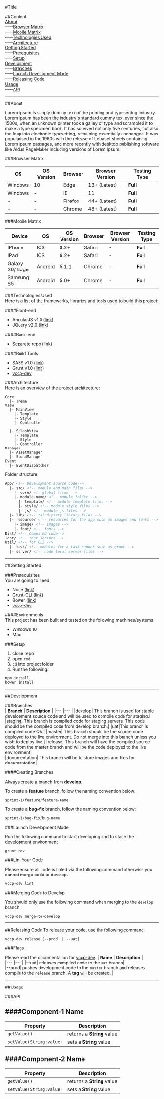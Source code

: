 
#Title  

##Content  
[About](#About)  
----[Browser Matrix](#BrowserMatrix)  
----[Mobile Matrix](#MobileMatrix)  
----[Technologies Used](#TechnologiesUsed)  
----[Architecture](#Architecture)  
[Getting Started](#GettingStarted)  
----[Prerequisites](#Prerequisites)  
----[Setup](#Setup)  
[Development](#Development)    
----[Branches](#Branches)   
----[Launch Development Mode](#LaunchDevelopmentMode)    
----[Releasing Code](#ReleasingCode)   
[Usage](#Usage)   
----[API](#API)  

----------

##<a name="About"></a>About

Lorem Ipsum is simply dummy text of the printing and typesetting industry. Lorem Ipsum has been the industry's standard dummy text ever since the 1500s, when an unknown printer took a galley of type and scrambled it to make a type specimen book. It has survived not only five centuries, but also the leap into electronic typesetting, remaining essentially unchanged. It was popularised in the 1960s with the release of Letraset sheets containing Lorem Ipsum passages, and more recently with desktop publishing software like Aldus PageMaker including versions of Lorem Ipsum.  


###<a name="BrowserMatrix"></a>Browser Matrix

| **OS**  | **OS Version**  |**Browser**| **Browser Version** | **Testing Type** |  
|---      |---              |---        |---                  |---               |  
|Windows  | 10              |  Edge     | 13+ (Latest)        | **Full**             |
|Windows  | -               |  IE       | 11                  | **Full**             |
| -       | -               | Firefox   | 44+ (Latest)        | **Full**             |  
| -       | -               | Chrome | 48+ (Latest)        | **Full**             |

###<a name="MobileMatrix"></a>Mobile Matrix

| **Device**  | **OS**  | **OS Version**  |**Browser**| **Browser Version** | **Testing Type** |  
|---   |---   |---              |---        |---                  |---               |  
|IPhone       | IOS     |  9.2+           | Safari    | -|**Full** |
|IPad| IOS     |  9.2+           | Safari    | -|**Full** |
|Galaxy S6/ Edge| Android |  5.1.1           | Chrome | -|**Full** |
|Samsung S5| Android |  5.0+           | Chrome | -|**Full** | 


###<a name="TechnologiesUsed"></a>Technologies Used  
Here is a list of the frameworks, libraries and tools used to build this project:  

####Front-end  

* AngularJS v1.0 ([link](example))   
* JQuery v2.0 ([link](example))  

####Back-end  

* Separate repo  ([link](example))  
  
####Build Tools  

* SASS v1.0 ([link](example))
* Grunt v1.0 ([link](example))
* [vccp-dev](https://github.com/vccp/vccp-dev)

###<a name="Architecture"></a>Architecture  
Here is an overview of the project architecture:  

```
Core
  |- Theme
View
  |- MainView
    |- Template
    |- Style
    |- Controller
    
  |- SplashView
    |- Template
    |- Style
    |- Controller
Manager
  |- AssetManager
  |- SoundManager
Event
  |- EventDispatcher
```
 
Folder structure: 
 
```html
App/ <!-- Development source code-->
  |- src/ <!-- module and main files -->
    |- core/ <!--global files -->
    |- module-name/ <!-- module folder -->
      |- template/ <!-- module template files -->
      |- style/ <!-- module style files -->
      |- js/ <!-- module js files -->
  |- lib/ <!-- third-party library files -->
  |- resource/ <!-- resources for the app such as images and fonts -->
    |- image/ <!-- images -->
    |- font/ <!-- fonts -->
Dist/ <!-- Compiled code-->
Test/ <!-- Test scripts -->
Util/ <!-- for CLI -->
  |- task/ <!-- modules for a task runner such as grunt -->
  |- server/ <!-- node local server files -->
```

----------  

##<a name="GettingStarted"></a>Getting Started  

###<a name="Prerequisites"></a>Prerequisites  
 You are going to need: 
  
 * Node  ([link](example))
 * Grunt-CLI   ([link](example))  
 * Bower  ([link](example))  
 * [vccp-dev](https://github.com/vccp/vccp-dev)

####Environments  
This project has been built and tested on the following machines/systems: 

* Windows 10  
* Mac    

###<a name="Setup"></a>Setup
1. clone repo  
2. open `cmd`  
3. `cd` into project folder  
4.  Run the following:  
 
 ```shell
 npm install  
 bower install
 ```

----------

##<a name="Development"></a>Development

###<a name="Branches"></a>Branches  
| **Branch**  | **Description**  |
|---      |---              |
|develop| This branch is used for stable development source code and will be used to compile code for staging.|
|staging| This branch is compiled code for staging servers. This code should be the compiled code from develop branch.|
|uat|This branch is compiled code QA.|
|master| This branch should be the source code deployed to the live environment. Do not merge into this branch unless you wish to deploy live.|
|release| This branch will have the compiled source code from the master branch and will be the code deployed to the live environment|  
|documentation| This branch will be to store images and files for documentation|

####Creating Branches  

Always create a branch from **develop**.

To create a **feature** branch, follow the naming convention below:
```
sprint-1/feature/feature-name
```  

To create a **bug-fix** branch, follow the naming convention below:
```
sprint-1/bug-fix/bug-name
```

###<a name="LaunchDevelopmentMode"></a>Launch Development Mode

Run the following command to start developing and to stage the development environment

```shell
grunt dev
```

###Lint Your Code  

Please ensure all code is linted via the following command otherwise you cannot merge code to develop.  
```
vccp-dev lint
```

###Merging Code to Develop  

You should only use the following command when merging to the `develop` branch.  

```
vccp-dev merge-to-develop
```

----------

##<a name="ReleasingCode"></a>Releasing Code
To release your code, use the following command:

```
vccp-dev release [--prod || --uat]
```

###Flags  

Please read the documentation for [vccp-dev](https://github.com/vccp/vccp-dev).
| **Name**  | **Description**  |  
|---   |---   |
|--uat| releases compiled code to the `uat` branch|  
|--prod| pushes development code to the `master` branch and releases compile to the `release` branch. A **tag** will be created. |  
  
----------

##<a name="Usage"></a>Usage

###<a name="API"></a>API

####Component-1 Name
---
| **Property**  | **Description**  |  
|---   |---   |
|`getValue()`| returns a **String** value|
|`setValue(String:value)`| sets a **String** value|  

####Component-2 Name
---
| **Property**  | **Description**  |  
|---   |---   |
|`getValue()`| returns a **String** value|
|`setValue(String:value)`| sets a **String** value|